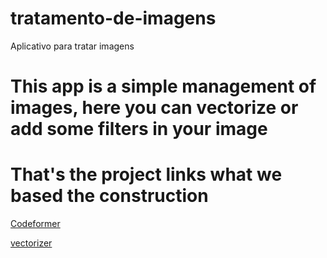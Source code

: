 # tratamento-de-imagens
Aplicativo para tratar imagens

# This app is a simple management of images, here you can vectorize or add some filters in your image 

# That's the project links what we based the construction 

<a href="https://replicate.com/sczhou/codeformer" target="_blank">Codeformer</a>

<a href="https://pt.vectorizer.ai/api" target="_blank">vectorizer</a>

